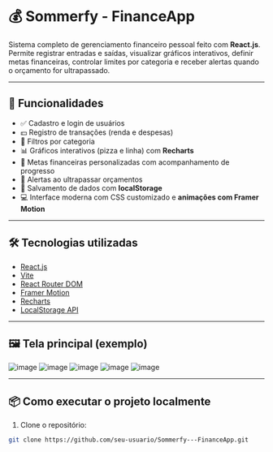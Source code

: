 # 💰 Sommerfy - FinanceApp

Sistema completo de gerenciamento financeiro pessoal feito com **React.js**.  
Permite registrar entradas e saídas, visualizar gráficos interativos, definir metas financeiras, controlar limites por categoria e receber alertas quando o orçamento for ultrapassado.

---

## 🚀 Funcionalidades

- ✅ Cadastro e login de usuários
- 💵 Registro de transações (renda e despesas)
- 🧾 Filtros por categoria
- 📊 Gráficos interativos (pizza e linha) com **Recharts**
- 🎯 Metas financeiras personalizadas com acompanhamento de progresso
- 🚨 Alertas ao ultrapassar orçamentos
- 💾 Salvamento de dados com **localStorage**
- 💻 Interface moderna com CSS customizado e **animações com Framer Motion**

---

## 🛠 Tecnologias utilizadas

- [React.js](https://reactjs.org/)
- [Vite](https://vitejs.dev/)
- [React Router DOM](https://reactrouter.com/)
- [Framer Motion](https://www.framer.com/motion/)
- [Recharts](https://recharts.org/)
- [LocalStorage API](https://developer.mozilla.org/en-US/docs/Web/API/Window/localStorage)

---

## 🖼️ Tela principal (exemplo)

![image](https://github.com/user-attachments/assets/23612cb1-1642-4b66-a522-85a096dd46ae)
![image](https://github.com/user-attachments/assets/c5b5371f-9652-4806-99af-42881bc2d20e)
![image](https://github.com/user-attachments/assets/7d8ff198-1dc4-4997-9052-7188161b62e8)
![image](https://github.com/user-attachments/assets/e29ae2e0-6625-4895-8b1e-cf36dc1e0b37)
![image](https://github.com/user-attachments/assets/a02d39ec-dc31-450e-86f8-3660d0bcc151)

---

## 📦 Como executar o projeto localmente

1. Clone o repositório:

```bash
git clone https://github.com/seu-usuario/Sommerfy---FinanceApp.git

